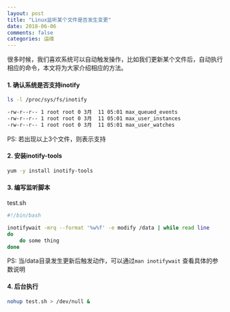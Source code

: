 ```yaml
---
layout: post
title: "Linux监听某个文件是否发生变更"
date: 2018-06-06
comments: false
categories: 运维
---
```


很多时候，我们喜欢系统可以自动触发操作，比如我们更新某个文件后，自动执行相应的命令，本文将为大家介绍相应的方法。

#### 1. 确认系统是否支持inotify

```bash
ls -l /proc/sys/fs/inotify

-rw-r--r-- 1 root root 0 3月  11 05:01 max_queued_events
-rw-r--r-- 1 root root 0 3月  11 05:01 max_user_instances
-rw-r--r-- 1 root root 0 3月  11 05:01 max_user_watches
```
PS: 若出现以上3个文件，则表示支持

#### 2. 安装inotify-tools

```bash
yum -y install inotify-tools
```

#### 3. 编写监听脚本

test.sh
```bash
#!/bin/bash

inotifywait -mrq --format '%w%f' -e modify /data | while read line
do
    do some thing
done
```

PS: 当/data目录发生更新后触发动作，可以通过`man inotifywait` 查看具体的参数说明

#### 4. 后台执行

```bash
nohup test.sh > /dev/null & 
```